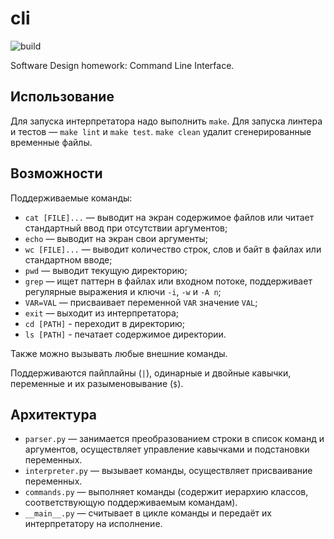 # cli 

![build](https://github.com/ekiuled/cli/workflows/cli/badge.svg)

Software Design homework: Command Line Interface.

## Использование
Для запуска интерпретатора надо выполнить `make`. Для запуска линтера и тестов — `make lint` и `make test`. `make clean` удалит сгенерированные временные файлы.

## Возможности
Поддерживаемые команды:
- `cat [FILE]...` — выводит на экран содержимое файлов или читает стандартный ввод при отсутствии аргументов;
- `echo` — выводит на экран свои аргументы;
- `wc [FILE]...` — выводит количество строк, слов и байт в файлах или стандартном вводе;
- `pwd` — выводит текущую директорию;
- `grep` — ищет паттерн в файлах или входном потоке, поддерживает регулярные выражения и ключи `-i`, `-w` и `-A n`;
- `VAR=VAL` — присваивает переменной `VAR` значение `VAL`;
- `exit` — выходит из интерпретатора;
- `cd [PATH]` - переходит в директорию;
- `ls [PATH]` - печатает содержимое директории.

Также можно вызывать любые внешние команды.

Поддерживаются пайплайны (`|`), одинарные и двойные кавычки, переменные и их разыменовывание (`$`).

## Архитектура

- `parser.py` — занимается преобразованием строки в список команд и аргументов, осуществляет управление кавычками и подстановки переменных.
- `interpreter.py` — вызывает команды, осуществляет присваивание переменных.
- `commands.py` — выполняет команды (содержит иерархию классов, соответствующую поддерживаемым командам).
- `__main__.py` — считывает в цикле команды и передаёт их интерпретатору на исполнение.
